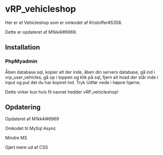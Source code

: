 # vRP_vehicleshop
Her er et Vehicleshop som er omkodet af Kristoffer#5358. 

Dette er opdateret af M1kk4l#6969.

## Installation
### PhpMyadmin
Åben database.sql, kopier alt der inde, åben din servers database, gå ind i vrp_user_vehicles, gå op i toppen og klik på sql, fjern alt hvad der står inde i input og put det du har kopiret ind. Tryk Udfør nede i højere hjørne.

Dette virker kun hvis fil navnet hedder vRP_vehicleshop!

## Opdatering
Opdateret af M1kk4l#6969

Omkodet til MySql Async

Mindre MS

Gjørt mere ud af CSS
